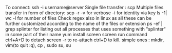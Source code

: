 To connect: ssh -i <key> username@server
Single file transfer : scp <source> <destination>
Multiple files transfer in form of directory: scp -r <source> <destination>
-v for verbose
-i <key> for identity via key
ls -1| wc -l  for number of files
Check regex also in linux as all these can be   further  customized  according to the name of the files or extension
ps -ef | grep splinter for listing out all processes that uses something with "splinter" in some part of their name
yum install screen
screen
run command
ctrl+A+D to detach
screen -r to re-attach
ctrl+D to kill.
simple ones : mkdir, vim(to quit :q), cp <src> <dest>, sudo su, su <username>

